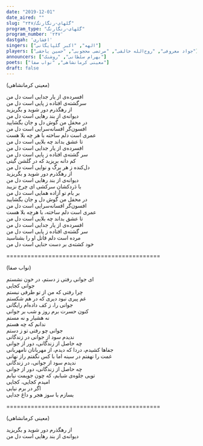 ```yaml
---
date: "2019-12-01"
date_aired: ""
slug: "گلهای-رنگارنگ/۲۴۷"
program_type: "گلهای-رنگارنگ"
program_number: '۲۴۷'
dastgah: 'افشاری'
singers: ["الهه", "اکبر گلپایگانی"]
players: ["جواد معروفی", "روح‌الله خالقی", "مرتضی محجوبی", "حسین یاحقی"]
announcers: ["بهرام سلطانی", "روشنک"]
poets: ["معینی کرمانشاهی", "نواب صفا"]
draft: false
---
```


(معینی کرمانشاهی)  

افسرده‌ی از یار جدایی است دل من  
سرگشته‌ی افتاده ز پایی است دل من  
از رهگذرم دور شوید و بگریزید  
دیوانه‌ی از بند رهایی است دل من  
در محفل من گوش دل و جان بگشایید  
افسون‌گر افسانه‌سرایی است دل من  
عمری است دلم ساخته با هر چه بلا هست  
تا عشق بداند چه بلایی است دل من  
افسرده‌ی از یار جدایی است دل من  
سر گشته‌ی افتاده ز پایی است دل من  
کم دانه بریزید که در گلشن گیتی  
دل‌کنده ز هر برگ و نوایی است دل من  
از رهگذرم دور شوید و بگریزید  
دیوانه‌ی از بند رهایی است دل من  
با دَردکشان سرکشی ای چرخ نزیبد  
بر بام تو آزاده همایی است دل من  
در محفل من گوش دل و جان بگشایید  
افسون‌گر افسانه‌سرایی است دل من  
عمری است دلم ساخته، با هرچه بلا هست  
تا عشق بداند چه بلایی است دل من  
افسرده‌ی از یار جدایی است دل من  
سر گشته‌ی افتاده ز پایی است دل من  
مرده است دلم قاتل او را بشناسید  
خود کشته‌ی بر دست حنایی است دل من  

============================================  

(نواب صفا)  

ای جوانی رفتی ز دستم، در خون نشستم  
جوانی کجایی  
چرا رفتی که من از تو طرفی نبستم  
غم پیری نبود دیری که در هم شکستم  
جوانی را، ز کف داده‌ام رایگانی  
کنون حسرت برم روز و شب بر جوانی  
نه هشیار و نه مستم  
ندانم که چه هستم  
جوانی چو رفتی تو ز دستم  
ندیدم سود از جوانی در زندگانی  
چه حاصل از زندگانی، دور از جوانی  
جفاها کشیدم، دردا که دیدم، از مهربانان نامهربانی  
غمت را نهفتم در سینه اما با کس نگفتم راز نهانی  
ندیدم سود از جوانی، در زندگانی  
چه حاصل از زندگانی، دور از جوانی  
تویی جلوه‌ی شبابم، که چون جویمت نیابم  
امیدم کجایی، کجایی  
اگر در برم نیایی  
بسازم با سوز هجر و داغ جدایی  

============================================  

(معینی کرمانشاهی)  

از رهگذرم دور شوید و بگریزید  
دیوانه‌ی از بند رهایی است دل من  
